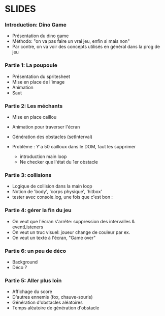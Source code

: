 # SLIDES

### Introduction: Dino Game

- Présentation du dino game
- Méthodo: "on va pas faire un vrai jeu, enfin si mais non"
- Par contre, on va voir des concepts utilisés en général dans la prog de jeu

### Partie 1: La poupoule

- Présentation du spritesheet
- Mise en place de l'image
- Animation
- Saut

### Partie 2: Les méchants

- Mise en place caillou
- Animation pour traverser l'écran
- Génération des obstacles (setInterval)

- Problème : Y'a 50 cailloux dans le DOM, faut les supprimer
    - introduction main loop
    - Ne checker que l'état du 1er obstacle

### Partie 3: collisions

- Logique de collision dans la main loop
- Notion de 'body', 'corps physique', 'hitbox'
- tester avec console.log, une fois que c'est bon :

### Partie 4: gérer la fin du jeu

- On veut que l'écran s'arrête: suppression des intervalles & eventListeners
- On veut un truc visuel: joueur change de couleur par ex.
- On veut un texte à l'écran, "Game over"

### Partie 6: un peu de déco

- Background
- Déco ?

### Partie 5: Aller plus loin

- Affichage du score
- D'autres ennemis (fox, chauve-souris)
- Génération d'obstacles aléatoires
- Temps aléatoire de génération d'obstacle
